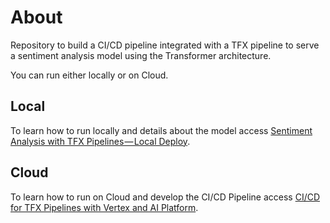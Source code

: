 # About

Repository to build a CI/CD pipeline integrated with a TFX pipeline to serve a sentiment analysis model using the Transformer architecture.

You can run either locally or on  Cloud.

## Local

To learn how to run locally and details about the model access [Sentiment Analysis with TFX Pipelines — Local Deploy](https://arturlunardi.medium.com/sentiment-analysis-with-tfx-pipelines-local-deploy-e9daa4cbde2a).

## Cloud

To learn how to run on Cloud and develop the CI/CD Pipeline access [CI/CD for TFX Pipelines with Vertex and AI Platform](https://arturlunardi.medium.com/ci-cd-for-tfx-pipelines-with-vertex-and-ai-platform-c562452fba1).